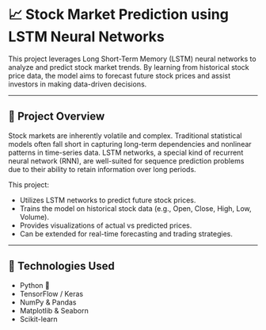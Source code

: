 # 📈 Stock Market Prediction using LSTM Neural Networks

This project leverages Long Short-Term Memory (LSTM) neural networks to analyze and predict stock market trends. By learning from historical stock price data, the model aims to forecast future stock prices and assist investors in making data-driven decisions.

---

## 🚀 Project Overview

Stock markets are inherently volatile and complex. Traditional statistical models often fall short in capturing long-term dependencies and nonlinear patterns in time-series data. LSTM networks, a special kind of recurrent neural network (RNN), are well-suited for sequence prediction problems due to their ability to retain information over long periods.

This project:
- Utilizes LSTM networks to predict future stock prices.
- Trains the model on historical stock data (e.g., Open, Close, High, Low, Volume).
- Provides visualizations of actual vs predicted prices.
- Can be extended for real-time forecasting and trading strategies.

---

## 🧠 Technologies Used

- Python 🐍
- TensorFlow / Keras
- NumPy & Pandas
- Matplotlib & Seaborn
- Scikit-learn



